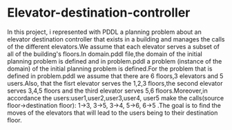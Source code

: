 # Elevator-destination-controller
In this project, i represented with PDDL a planning problem about an elevator destination controller that exists in a building and manages
the calls of the different elevators.We assume that each elevator serves a subset of all of the building's floors.In domain.pddl file,the domain
of the initial planning problem is defined and in problem.pddl a problem (instance of the domain) of the initial planning problem is defined.For 
the problem that is defined in problem.pddl we assume that there are 6 floors,3 elevators and 5 users.Also, that the fisrt elevator serves the 1,2,3
floors,the second elevator serves 3,4,5 floors and the third elevator serves 5,6 floors.Moreover,in accordance the users:user1,user2,user3,user4,
user5 make the calls(source floor->destination floor): 1->3, 3->5, 3->4, 5->6, 6->5 .The goal is to find the moves of the elevators that will
lead to the users being to their destination floor.
